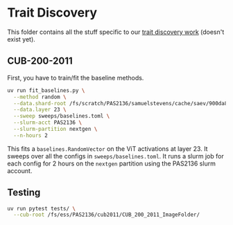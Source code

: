 # Trait Discovery

This folder contains all the stuff specific to our [trait discovery work]() (doesn't exist yet).

## CUB-200-2011

First, you have to train/fit the baseline methods.

```sh
uv run fit_baselines.py \
  --method random \
  --data.shard-root /fs/scratch/PAS2136/samuelstevens/cache/saev/900da851ddfb6085f76db3c7a75a62c2f6c4ee60ca64556cb6eefa47f7cd6c6e \
  --data.layer 23 \
  --sweep sweeps/baselines.toml \
  --slurm-acct PAS2136 \
  --slurm-partition nextgen \
  --n-hours 2
```

This fits a `baselines.RandomVector` on the ViT activations at layer 23.
It sweeps over all the configs in `sweeps/baselines.toml`.
It runs a slurm job for each config for 2 hours on the `nextgen` partition using the PAS2136 slurm account.

## Testing

```sh
uv run pytest tests/ \
  --cub-root /fs/ess/PAS2136/cub2011/CUB_200_2011_ImageFolder/
```
